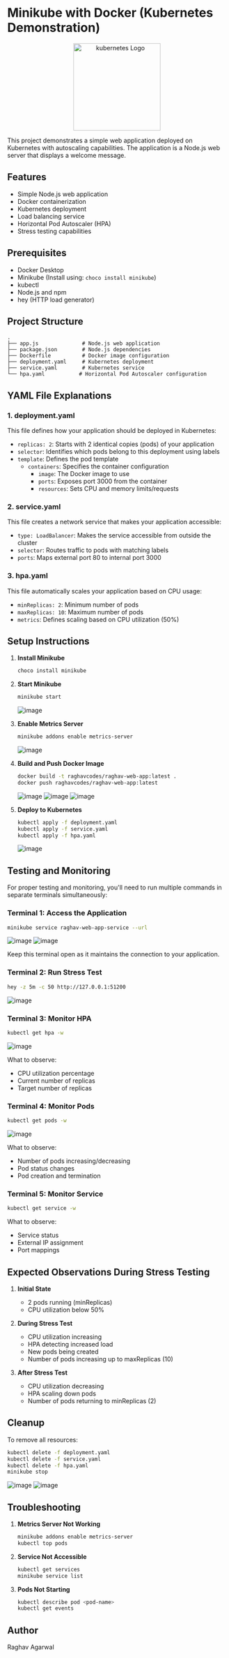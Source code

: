 # Minikube with Docker (Kubernetes Demonstration)

<div align="center">
    <img src="/Minicube with Docker/assets/Kubernetes.png" alt="kubernetes Logo" style="width: 200px; height: auto;">
</div>

This project demonstrates a simple web application deployed on Kubernetes with autoscaling capabilities. The application is a Node.js web server that displays a welcome message.

## Features

-   Simple Node.js web application
-   Docker containerization
-   Kubernetes deployment
-   Load balancing service
-   Horizontal Pod Autoscaler (HPA)
-   Stress testing capabilities

## Prerequisites

-   Docker Desktop
-   Minikube (Install using: `choco install minikube`)
-   kubectl
-   Node.js and npm
-   hey (HTTP load generator)

## Project Structure

```
.
├── app.js              # Node.js web application
├── package.json        # Node.js dependencies
├── Dockerfile          # Docker image configuration
├── deployment.yaml     # Kubernetes deployment
├── service.yaml        # Kubernetes service
└── hpa.yaml           # Horizontal Pod Autoscaler configuration
```

## YAML File Explanations

### 1. deployment.yaml

This file defines how your application should be deployed in Kubernetes:

-   `replicas: 2`: Starts with 2 identical copies (pods) of your application
-   `selector`: Identifies which pods belong to this deployment using labels
-   `template`: Defines the pod template
    -   `containers`: Specifies the container configuration
        -   `image`: The Docker image to use
        -   `ports`: Exposes port 3000 from the container
        -   `resources`: Sets CPU and memory limits/requests

### 2. service.yaml

This file creates a network service that makes your application accessible:

-   `type: LoadBalancer`: Makes the service accessible from outside the cluster
-   `selector`: Routes traffic to pods with matching labels
-   `ports`: Maps external port 80 to internal port 3000

### 3. hpa.yaml

This file automatically scales your application based on CPU usage:

-   `minReplicas: 2`: Minimum number of pods
-   `maxReplicas: 10`: Maximum number of pods
-   `metrics`: Defines scaling based on CPU utilization (50%)

## Setup Instructions

1. **Install Minikube**

    ```bash
    choco install minikube
    ```

2. **Start Minikube**

    ```bash
    minikube start
    ```
    ![image](/assets/Screenshot%202025-04-18%20195620.png)

3. **Enable Metrics Server**

    ```bash
    minikube addons enable metrics-server
    ```
    ![image](/assets/Screenshot%202025-04-18%20205511.png)

4. **Build and Push Docker Image**

    ```bash
    docker build -t raghavcodes/raghav-web-app:latest .
    docker push raghavcodes/raghav-web-app:latest
    ```
    ![image](/assets/Screenshot%202025-04-18%20200035.png)
    ![image](/assets/Screenshot%202025-04-18%20200230.png)
    ![image](/assets/Screenshot%202025-04-18%20200401.png)

5. **Deploy to Kubernetes**
    ```bash
    kubectl apply -f deployment.yaml
    kubectl apply -f service.yaml
    kubectl apply -f hpa.yaml
    ```
    ![image](/assets/Screenshot%202025-04-18%20200754.png)

## Testing and Monitoring

For proper testing and monitoring, you'll need to run multiple commands in separate terminals simultaneously:

### Terminal 1: Access the Application

```bash
minikube service raghav-web-app-service --url
```

![image](/assets/Screenshot%202025-04-18%20201431.png)
![image](/assets/Screenshot%202025-04-18%20201507.png)

Keep this terminal open as it maintains the connection to your application.

### Terminal 2: Run Stress Test

```bash
hey -z 5m -c 50 http://127.0.0.1:51200
```

![image](/assets/Screenshot%202025-04-18%20210516.png)

### Terminal 3: Monitor HPA

```bash
kubectl get hpa -w
```

![image](/assets/Screenshot%202025-04-18%20210851.png)

What to observe:

-   CPU utilization percentage
-   Current number of replicas
-   Target number of replicas

### Terminal 4: Monitor Pods

```bash
kubectl get pods -w
```

![image](/assets/Screenshot%202025-04-18%20210929.png)

What to observe:

-   Number of pods increasing/decreasing
-   Pod status changes
-   Pod creation and termination

### Terminal 5: Monitor Service

```bash
kubectl get service -w
```

What to observe:

-   Service status
-   External IP assignment
-   Port mappings

## Expected Observations During Stress Testing

1. **Initial State**

    - 2 pods running (minReplicas)
    - CPU utilization below 50%

2. **During Stress Test**

    - CPU utilization increasing
    - HPA detecting increased load
    - New pods being created
    - Number of pods increasing up to maxReplicas (10)

3. **After Stress Test**
    - CPU utilization decreasing
    - HPA scaling down pods
    - Number of pods returning to minReplicas (2)

## Cleanup

To remove all resources:

```bash
kubectl delete -f deployment.yaml
kubectl delete -f service.yaml
kubectl delete -f hpa.yaml
minikube stop
```

![image](/assets/Screenshot%202025-04-18%20211806.png)
![image](/assets/Screenshot%202025-04-18%20211941.png)

## Troubleshooting

1. **Metrics Server Not Working**

    ```bash
    minikube addons enable metrics-server
    kubectl top pods
    ```

2. **Service Not Accessible**

    ```bash
    kubectl get services
    minikube service list
    ```

3. **Pods Not Starting**
    ```bash
    kubectl describe pod <pod-name>
    kubectl get events
    ```

## Author

Raghav Agarwal
